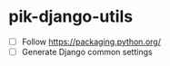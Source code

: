 # pik-django-utils

 - [ ] Follow https://packaging.python.org/
 - [ ] Generate Django common settings
